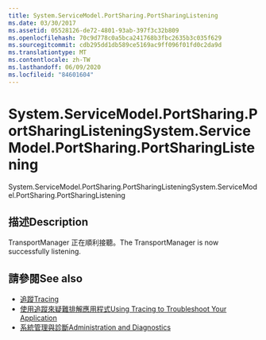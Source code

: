 ```yaml
---
title: System.ServiceModel.PortSharing.PortSharingListening
ms.date: 03/30/2017
ms.assetid: 05528126-de72-4801-93ab-397f3c32b809
ms.openlocfilehash: 70c9d778c0a5bca241768b3fbc2635b3c035f629
ms.sourcegitcommit: cdb295dd1db589ce5169ac9ff096f01fd0c2da9d
ms.translationtype: MT
ms.contentlocale: zh-TW
ms.lasthandoff: 06/09/2020
ms.locfileid: "84601604"
---
```

# <a name="systemservicemodelportsharingportsharinglistening"></a><span data-ttu-id="34156-102">System.ServiceModel.PortSharing.PortSharingListening</span><span class="sxs-lookup"><span data-stu-id="34156-102">System.ServiceModel.PortSharing.PortSharingListening</span></span>
<span data-ttu-id="34156-103">System.ServiceModel.PortSharing.PortSharingListening</span><span class="sxs-lookup"><span data-stu-id="34156-103">System.ServiceModel.PortSharing.PortSharingListening</span></span>  
  
## <a name="description"></a><span data-ttu-id="34156-104">描述</span><span class="sxs-lookup"><span data-stu-id="34156-104">Description</span></span>  
 <span data-ttu-id="34156-105">TransportManager 正在順利接聽。</span><span class="sxs-lookup"><span data-stu-id="34156-105">The TransportManager is now successfully listening.</span></span>  
  
## <a name="see-also"></a><span data-ttu-id="34156-106">請參閱</span><span class="sxs-lookup"><span data-stu-id="34156-106">See also</span></span>

- [<span data-ttu-id="34156-107">追蹤</span><span class="sxs-lookup"><span data-stu-id="34156-107">Tracing</span></span>](index.md)
- [<span data-ttu-id="34156-108">使用追蹤來疑難排解應用程式</span><span class="sxs-lookup"><span data-stu-id="34156-108">Using Tracing to Troubleshoot Your Application</span></span>](using-tracing-to-troubleshoot-your-application.md)
- [<span data-ttu-id="34156-109">系統管理與診斷</span><span class="sxs-lookup"><span data-stu-id="34156-109">Administration and Diagnostics</span></span>](../index.md)
